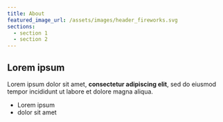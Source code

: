 ```yaml
---
title: About
featured_image_url: /assets/images/header_fireworks.svg
sections:
  - section 1
  - section 2
---
```

## Lorem ipsum

Lorem ipsum dolor sit amet, **consectetur adipiscing elit**, sed do eiusmod tempor incididunt ut labore et dolore magna aliqua.

- Lorem ipsum
- dolor sit amet